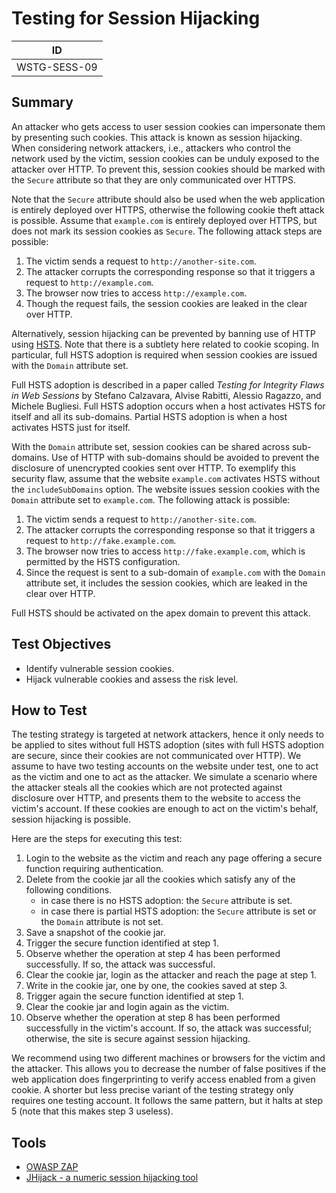 # Testing for Session Hijacking

|ID          |
|------------|
|WSTG-SESS-09|

## Summary

An attacker who gets access to user session cookies can impersonate them by presenting such cookies. This attack is known as session hijacking. When considering network attackers, i.e., attackers who control the network used by the victim, session cookies can be unduly exposed to the attacker over HTTP. To prevent this, session cookies should be marked with the `Secure` attribute so that they are only communicated over HTTPS.

Note that the `Secure` attribute should also be used when the web application is entirely deployed over HTTPS, otherwise the following cookie theft attack is possible. Assume that `example.com` is entirely deployed over HTTPS, but does not mark its session cookies as `Secure`. The following attack steps are possible:

1. The victim sends a request to `http://another-site.com`.
2. The attacker corrupts the corresponding response so that it triggers a request to `http://example.com`.
3. The browser now tries to access `http://example.com`.
4. Though the request fails, the session cookies are leaked in the clear over HTTP.

Alternatively, session hijacking can be prevented by banning use of HTTP using [HSTS](https://en.wikipedia.org/wiki/HTTP_Strict_Transport_Security). Note that there is a subtlety here related to cookie scoping. In particular, full HSTS adoption is required when session cookies are issued with the `Domain` attribute set.

Full HSTS adoption is described in a paper called *Testing for Integrity Flaws in Web Sessions* by Stefano Calzavara, Alvise Rabitti, Alessio Ragazzo, and Michele Bugliesi. Full HSTS adoption occurs when a host activates HSTS for itself and all its sub-domains. Partial HSTS adoption is when a host activates HSTS just for itself.

With the `Domain` attribute set, session cookies can be shared across sub-domains. Use of HTTP with sub-domains should be avoided to prevent the disclosure of unencrypted cookies sent over HTTP. To exemplify this security flaw, assume that the website `example.com` activates HSTS without the `includeSubDomains` option. The website issues session cookies with the `Domain` attribute set to `example.com`. The following attack is possible:

1. The victim sends a request to `http://another-site.com`.
2. The attacker corrupts the corresponding response so that it triggers a request to `http://fake.example.com`.
3. The browser now tries to access `http://fake.example.com`, which is permitted by the HSTS configuration.
4. Since the request is sent to a sub-domain of `example.com` with the `Domain` attribute set, it includes the session cookies, which are leaked in the clear over HTTP.

Full HSTS should be activated on the apex domain to prevent this attack.

## Test Objectives

- Identify vulnerable session cookies.
- Hijack vulnerable cookies and assess the risk level.

## How to Test

The testing strategy is targeted at network attackers, hence it only needs to be applied to sites without full HSTS adoption (sites with full HSTS adoption are secure, since their cookies are not communicated over HTTP). We assume to have two testing accounts on the website under test, one to act as the victim and one to act as the attacker. We simulate a scenario where the attacker steals all the cookies which are not protected against disclosure over HTTP, and presents them to the website to access the victim's account. If these cookies are enough to act on the victim's behalf, session hijacking is possible.

Here are the steps for executing this test:

1. Login to the website as the victim and reach any page offering a secure function requiring authentication.
2. Delete from the cookie jar all the cookies which satisfy any of the following conditions.
    - in case there is no HSTS adoption: the `Secure` attribute is set.
    - in case there is partial HSTS adoption: the `Secure` attribute is set or the `Domain` attribute is not set.
3. Save a snapshot of the cookie jar.
4. Trigger the secure function identified at step 1.
5. Observe whether the operation at step 4 has been performed successfully. If so, the attack was successful.
6. Clear the cookie jar, login as the attacker and reach the page at step 1.
7. Write in the cookie jar, one by one, the cookies saved at step 3.
8. Trigger again the secure function identified at step 1.
9. Clear the cookie jar and login again as the victim.
10. Observe whether the operation at step 8 has been performed successfully in the victim's account. If so, the attack was successful; otherwise, the site is secure against session hijacking.

We recommend using two different machines or browsers for the victim and the attacker. This allows you to decrease the number of false positives if the web application does fingerprinting to verify access enabled from a given cookie. A shorter but less precise variant of the testing strategy only requires one testing account. It follows the same pattern, but it halts at step 5 (note that this makes step 3 useless).

## Tools

- [OWASP ZAP](https://www.zaproxy.org)
- [JHijack - a numeric session hijacking tool](https://sourceforge.net/projects/jhijack/)
